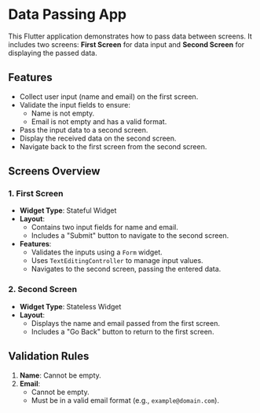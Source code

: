 # Data Passing App

This Flutter application demonstrates how to pass data between screens. It includes two screens: **First Screen** for data input and **Second Screen** for displaying the passed data.

## **Features**
- Collect user input (name and email) on the first screen.
- Validate the input fields to ensure:
  - Name is not empty.
  - Email is not empty and has a valid format.
- Pass the input data to a second screen.
- Display the received data on the second screen.
- Navigate back to the first screen from the second screen.

## **Screens Overview**

### 1. **First Screen**
- **Widget Type**: Stateful Widget
- **Layout**:
  - Contains two input fields for name and email.
  - Includes a "Submit" button to navigate to the second screen.
- **Features**:
  - Validates the inputs using a `Form` widget.
  - Uses `TextEditingController` to manage input values.
  - Navigates to the second screen, passing the entered data.

### 2. **Second Screen**
- **Widget Type**: Stateless Widget
- **Layout**:
  - Displays the name and email passed from the first screen.
  - Includes a "Go Back" button to return to the first screen.

## **Validation Rules**
1. **Name**: Cannot be empty.
2. **Email**: 
   - Cannot be empty.
   - Must be in a valid email format (e.g., `example@domain.com`).
